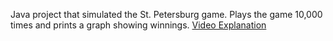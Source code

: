 Java project that simulated the St. Petersburg game. Plays the game 10,000 times and prints a graph showing winnings. <a href="https://youtu.be/IxJ6QfQ3Qzc"> Video Explanation </a>
